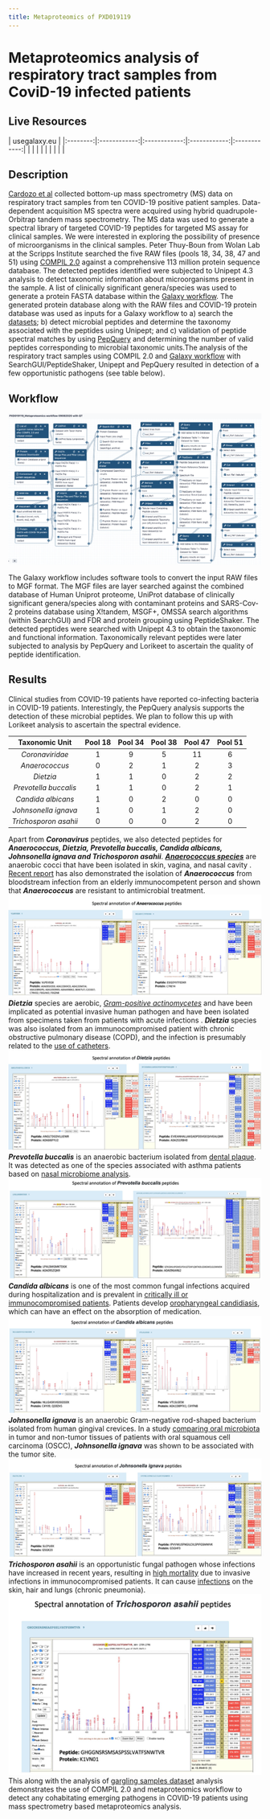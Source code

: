 ```yaml
---
title: Metaproteomics of PXD019119
---
```


# Metaproteomics analysis of respiratory tract samples from CoviD-19 infected patients

## Live Resources

| usegalaxy.eu |
|:--------:|:------------:|:------------:|:------------:|:------------:|
| <FlatShield label="data library" message="view" href="https://usegalaxy.eu/library/list#folders/F9ae5f5ec2d597409" alt="Raw data from data library" /> |
| <FlatShield label="Input data" message="view" href="https://usegalaxy.eu/u/pratikjagtap/h/pxd019119inputmetaproteomics-09022020" alt="Raw data plus auxillary data" /> |
|
| <FlatShield label="Result history" message="view" href="https://usegalaxy.eu/u/subina/h/pxd019119searchmetaproteomics-09082020" alt="Galaxy history" /> |
| <FlatShield label="workflow" message="run" href="https://usegalaxy.eu/u/subina/w/pxd019119metaproteomics-workflow-09082020-with-qt" alt="Galaxy workflow" /> |


## Description

[Cardozo et al](https://www.researchsquare.com/article/rs-28883/v1) collected bottom-up mass spectrometry (MS) data on respiratory tract samples from ten COVID-19 
positive patient samples. Data-dependent acquisition MS spectra were acquired using hybrid quadrupole-Orbitrap tandem mass spectrometry. The MS data was used to generate 
a spectral library of targeted COVID-19 peptides for targeted MS assay for clinical samples. We were interested in exploring the possibility of presence of microorganisms 
in the clinical samples. Peter Thuy-Boun from Wolan Lab at the Scripps Institute searched the five RAW files (pools 18, 34, 38, 47 and 51) using 
[COMPIL 2.0](https://pubs.acs.org/doi/10.1021/acs.jproteome.8b00722) against a comprehensive 113 million protein sequence database. The detected peptides identified 
were subjected to Unipept 4.3 analysis to detect taxonomic information about microorganisms present in the sample. A list of clinically significant genera/species was 
used to generate a protein FASTA database within the [Galaxy workflow](https://usegalaxy.eu/u/subina/w/pxd019119metaproteomics-workflow-09082020-with-qt). The generated 
protein database along with the RAW files and COVID-19 protein database was used as inputs for a Galaxy workflow to a) search 
the [datasets](https://usegalaxy.eu/u/pratikjagtap/h/pxd019119inputmetaproteomics-09022020); b) detect microbial peptides and determine the taxonomy associated with the 
peptides using Unipept; and c) validation of peptide spectral matches by using [PepQuery](https://genome.cshlp.org/content/early/2019/01/04/gr.235028.118) and determining 
the number of valid peptides corresponding to microbial taxonomic units.The analysis of the respiratory tract samples using COMPIL 2.0 and 
[Galaxy workflow](https://usegalaxy.eu/u/subina/w/pxd019119metaproteomics-workflow-09082020-with-qt) with SearchGUI/PeptideShaker, Unipept and PepQuery resulted in detection 
of a few opportunistic pathogens (see table below).

## Workflow

![](./img/wf.png)

The Galaxy workflow includes software tools to convert the input RAW files to MGF format. The MGF files are layer searched against the combined database of Human Uniprot proteome, 
UniProt database of clinically significant genera/species along with contaminant proteins and SARS-Cov-2 proteins database using X!tandem, MSGF+, OMSSA search algorithms (within SearchGUI) 
and FDR and protein grouping using PeptideShaker. The detected peptides were searched with Unipept 4.3 to obtain the taxonomic and functional information. Taxonomically relevant peptides 
were later subjected to analysis by PepQuery and Lorikeet to ascertain the quality of peptide identification.



## Results

Clinical studies from COVID-19 patients have reported co-infecting bacteria in COVID-19 patients. Interestingly, the PepQuery analysis supports the detection of these microbial peptides. 
We plan to follow this up with Lorikeet analysis to ascertain the spectral evidence. 

|    Taxonomic Unit     | Pool 18 | Pool 34 | Pool 38 |  Pool 47 | Pool 51 |
|:---------------------:|:-------:|:-------:|:-------:|:--------:|:-------:|
|    *Coronaviridae*    |    1    |    9    |    5    |    11    |    6    |
|     *Anaerococcus*    |    0    |    2    |    1    |     2    |    3    |
|       *Dietzia*       |    1    |    1    |    0    |     2    |    2    |
| *Prevotella buccalis* |    1    |    1    |    0    |     2    |    1    |
|   *Candida albicans*  |    1    |    0    |    2    |     0    |    0    |
|  *Johnsonella ignava* |    1    |    0    |    1    |     2    |    0    |
| *Trichosporon asahii* |    0    |    0    |    0    |     2    |    0    |


Apart from **_Coronavirus_** peptides, we also detected peptides for **_Anaerococcus, Dietzia, Prevotella buccalis, Candida albicans, Johnsonella ignava and Trichosporon asahii_**.
[**_Anaerococcus species_**](https://doi.org/10.1099/00207713-51-4-1521) are anaerobic cocci that have been isolated in skin, vagina, and nasal cavity . [Recent report](https://doi.org/10.1016/j.anaerobe.2019.102130) 
has also demonstrated the isolation of **_Anaerococcus_** from bloodstream infection from an elderly immunocompetent person and shown that **_Anaerococcus_** are resistant to antimicrobial treatment. 
![](./img/Anaerococcus.jpeg)
**_Dietzia_** species are aerobic, [*Gram-positive actinomycetes*](https://doi.org/10.1111/j.1574-695X.2008.00513.x) and have been implicated as potential invasive human pathogen and have been isolated from specimens taken from patients with acute infections . **_Dietzia_** species was also isolated from an immunocompromised patient with chronic obstructive pulmonary disease (COPD), and the infection is presumably related to the [use of catheters](https://doi.org/10.1086/313490). 
![](./img/Dietza.jpeg)
**_Prevotella buccalis_** is an anaerobic bacterium isolated from [dental plaque](https://www.ncbi.nlm.nih.gov/pmc/articles/PMC170248/). It was detected as one of the species associated with asthma patients based on [nasal microbiome analysis](https://www.ncbi.nlm.nih.gov/pmc/articles/PMC6123291/).
![](./img/PB.jpeg)
**_Candida albicans_** is one of the most common fungal infections acquired during hospitalization and is prevalent in [critically ill or immunocompromised patients](https://cmr.asm.org/content/24/1/141). Patients develop [oropharyngeal candidiasis](https://doi.org/10.1099/jmm.0.045054-0),
which can have an effect on the absorption of medication.
![](./img/CA.jpeg)
**_Johnsonella ignava_** is an anaerobic Gram-negative rod-shaped bacterium isolated from human gingival crevices. In a study [comparing oral microbiota](https://www.ncbi.nlm.nih.gov/pmc/articles/PMC3507910/) in tumor and non-tumor tissues of patients with oral squamous cell carcinoma (OSCC), **_Johnsonella ignava_** was shown to be associated with the tumor site.
![](./img/JI.jpeg)
**_Trichosporon asahii_** is an 
opportunistic fungal pathogen whose infections have increased in recent years, resulting in [high mortality](https://doi.org/10.1093/mmy/myaa076) due to invasive infections in immunocompromised patients. It can cause [infections](https://www.ncbi.nlm.nih.gov/pmc/articles/PMC7439294/) on the skin, hair and lungs (chronic pneumonia).
<img src="./img/TA.jpeg" width="600"/>
This along with the analysis of [gargling samples dataset](https://covid19.galaxyproject.org/proteomics/mpxd019423/#live-resources) analysis demonstrates the use of COMPIL 2.0 and metaproteomics workflow to detect any cohabitating emerging pathogens in COVID-19 patients using mass spectrometry based metaproteomics analysis.


